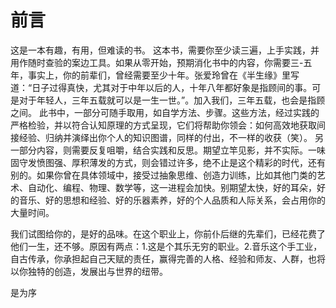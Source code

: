 # 前言

这是一本有趣，有用，但难读的书。
这本书，需要你至少读三遍，上手实践，并用作随时查验的案边工具。如果从零开始，预期消化书中的内容，你需要三-五年，事实上，你的前辈们，曾经需要至少十年。张爱玲曾在《半生缘》里写道：“日子过得真快，尤其对于中年以后的人，十年八年都好象是指顾间的事。可是对于年轻人，三年五载就可以是一生一世。”。加入我们，三年五载，也会是指顾之间。
此书中，一部分可随手取用，如自学方法、步骤。这些方法，经过实践的严格检验，并以符合认知原理的方式呈现，它们将帮助你领会：如何高效地获取间接经验、归纳并演绎出你个人的知识图谱，同样的付出，不一样的收获（笑）。
另一部分内容，则需要反复咀嚼，结合实践和反思。期望立竿见影，并不实际。一味固守发愤图强、厚积薄发的方式，则会错过许多，绝不止是这个精彩的时代，还有别的。如果你曾在具体领域中，接受过抽象思维、创造力训练，比如其他门类的艺术、自动化、编程、物理、数学等，这一进程会加快。别期望太快，好的耳朵，好的音乐、好的思想和经验、好的乐器素养，好的个人品质和人际关系，会占用你的大量时间。

我们试图给你的，是好的品味。在这个职业上，你前仆后继的先辈们，已经花费了他们一生，还不够。原因有两点：1.这是个其乐无穷的职业。2.音乐这个手工业，自古传承，你承担起自己天赋的责任，赢得完善的人格、经验和师友、人群，也将以你独特的创造，发展出与世界的纽带。

是为序
